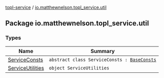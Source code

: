 [topl-service](../index.md) / [io.matthewnelson.topl_service.util](./index.md)

## Package io.matthewnelson.topl_service.util

### Types

| Name | Summary |
|---|---|
| [ServiceConsts](-service-consts/index.md) | `abstract class ServiceConsts : `[`BaseConsts`](../..//topl-core-base/io.matthewnelson.topl_core_base/-base-consts/index.md) |
| [ServiceUtilities](-service-utilities/index.md) | `object ServiceUtilities` |
